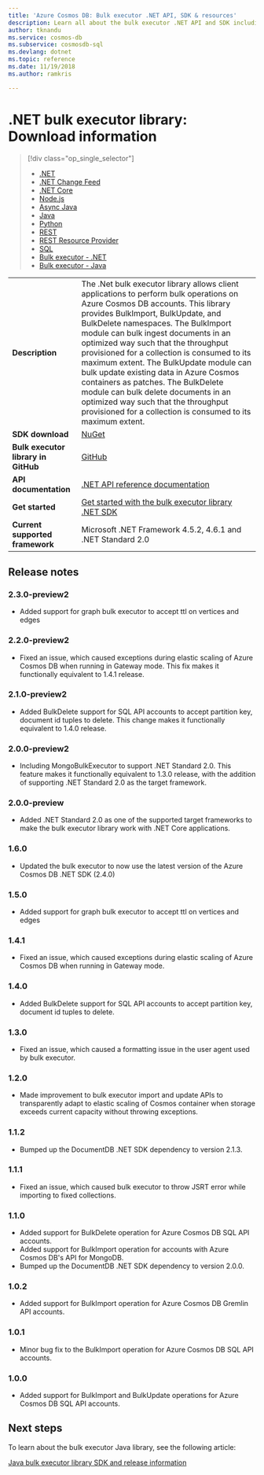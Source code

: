 ```yaml
---
title: 'Azure Cosmos DB: Bulk executor .NET API, SDK & resources'
description: Learn all about the bulk executor .NET API and SDK including release dates, retirement dates, and changes made between each version of the Azure Cosmos DB bulk executor .NET SDK.
author: tknandu
ms.service: cosmos-db
ms.subservice: cosmosdb-sql
ms.devlang: dotnet
ms.topic: reference
ms.date: 11/19/2018
ms.author: ramkris

---
```


# .NET bulk executor library: Download information 

> [!div class="op_single_selector"]
> * [.NET](sql-api-sdk-dotnet.md)
> * [.NET Change Feed](sql-api-sdk-dotnet-changefeed.md)
> * [.NET Core](sql-api-sdk-dotnet-core.md)
> * [Node.js](sql-api-sdk-node.md)
> * [Async Java](sql-api-sdk-async-java.md)
> * [Java](sql-api-sdk-java.md)
> * [Python](sql-api-sdk-python.md)
> * [REST](https://docs.microsoft.com/rest/api/cosmos-db/)
> * [REST Resource Provider](https://docs.microsoft.com/rest/api/cosmos-db-resource-provider/)
> * [SQL](sql-api-query-reference.md)
> * [Bulk executor - .NET](sql-api-sdk-bulk-executor-dot-net.md)
> * [Bulk executor - Java](sql-api-sdk-bulk-executor-java.md)

| |  |
|---|---|
| **Description**| The .Net bulk executor library allows client applications to perform bulk operations on Azure Cosmos DB accounts. This  library provides BulkImport, BulkUpdate, and BulkDelete namespaces. The BulkImport module can bulk ingest documents in an optimized way such that the throughput provisioned for a collection is consumed to its maximum extent. The BulkUpdate module can bulk update existing data in Azure Cosmos containers as patches. The BulkDelete module can bulk delete documents in an optimized way such that the throughput provisioned for a collection is consumed to its maximum extent.|
|**SDK download**| [NuGet](https://www.nuget.org/packages/Microsoft.Azure.CosmosDB.BulkExecutor/) |
| **Bulk executor library in GitHub**| [GitHub](https://github.com/Azure/azure-cosmosdb-bulkexecutor-dotnet-getting-started)|
|**API documentation**|[.NET API reference documentation](https://docs.microsoft.com/dotnet/api/microsoft.azure.cosmosdb.bulkexecutor?view=azure-dotnet)|
|**Get started**|[Get started with the bulk executor library .NET SDK](bulk-executor-dot-net.md)|
| **Current supported framework**| Microsoft .NET Framework 4.5.2, 4.6.1 and .NET Standard 2.0 |

## Release notes

### <a name="2.3.0-preview2"/>2.3.0-preview2

* Added support for graph bulk executor to accept ttl on vertices and edges

### <a name="2.2.0-preview2"/>2.2.0-preview2

* Fixed an issue, which caused exceptions during elastic scaling of Azure Cosmos DB when running in Gateway mode. This fix makes it functionally equivalent to 1.4.1 release.

### <a name="2.1.0-preview2"/>2.1.0-preview2

* Added BulkDelete support for SQL API accounts to accept partition key, document id tuples to delete. This change makes it functionally equivalent to 1.4.0 release.

### <a name="2.0.0-preview2"/>2.0.0-preview2

* Including MongoBulkExecutor to support .NET Standard 2.0. This feature makes it functionally equivalent to 1.3.0 release, with the addition of supporting .NET Standard 2.0 as the target framework.

### <a name="2.0.0-preview"/>2.0.0-preview

* Added .NET Standard 2.0 as one of the supported target frameworks to make the bulk executor library work with .NET Core applications.

### <a name="1.6.0"/>1.6.0

* Updated the bulk executor to now use the latest version of the Azure Cosmos DB .NET SDK (2.4.0)

### <a name="1.5.0"/>1.5.0

* Added support for graph bulk executor to accept ttl on vertices and edges

### <a name="1.4.1"/>1.4.1

* Fixed an issue, which caused exceptions during elastic scaling of Azure Cosmos DB when running in Gateway mode.

### <a name="1.4.0"/>1.4.0

* Added BulkDelete support for SQL API accounts to accept partition key, document id tuples to delete.

### <a name="1.3.0"/>1.3.0

* Fixed an issue, which caused a formatting issue in the user agent used by bulk executor.

### <a name="1.2.0"/>1.2.0

* Made improvement to bulk executor import and update APIs to transparently adapt to elastic scaling of Cosmos container when storage exceeds current capacity without throwing exceptions.

### <a name="1.1.2"/>1.1.2

* Bumped up the DocumentDB .NET SDK dependency to version 2.1.3.

### <a name="1.1.1"/>1.1.1

* Fixed an issue, which caused bulk executor to throw JSRT error while importing to fixed collections.

### <a name="1.1.0"/>1.1.0

* Added support for BulkDelete operation for Azure Cosmos DB SQL API accounts.
* Added support for BulkImport operation for accounts with Azure Cosmos DB's API for MongoDB.
* Bumped up the DocumentDB .NET SDK dependency to version 2.0.0. 

### <a name="1.0.2"/>1.0.2

* Added support for BulkImport operation for Azure Cosmos DB Gremlin API accounts.

### <a name="1.0.1"/>1.0.1

* Minor bug fix to the BulkImport operation for Azure Cosmos DB SQL API accounts.

### <a name="1.0.0"/>1.0.0

* Added support for BulkImport and BulkUpdate operations for Azure Cosmos DB SQL API accounts.

## Next steps

To learn about the bulk executor Java library, see the following article:

[Java bulk executor library SDK and release information](sql-api-sdk-bulk-executor-java.md)
